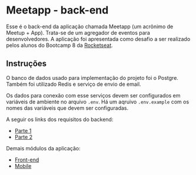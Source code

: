 # Meetapp - back-end

Esse é o back-end da aplicação chamada Meetapp (um acrônimo de Meetup + App).
Trata-se de um agregador de eventos para desenvolvedores.
A aplicação foi apresentada como desafio a ser realizado pelos alunos do Bootcamp 8 da [Rocketseat](https://rocketseat.com.br/).

## Instruções

O banco de dados usado para implementação do projeto foi o Postgre. Também foi utilizado Redis e serviço de envio de email.

Os dados para conexão com esse serviços devem ser configurados em variáveis de ambiente no arquivo `.env`. Há um aqruivo `.env.example` com os nomes das variáveis que devem ser configuradas.

A seguir os links dos requisitos do backend:

* [Parte 1](docs/requisitos-backend-01.md)
* [Parte 2](docs/requisitos-backend-02.md)

Demais módulos da aplicação:

* [Front-end](https://github.com/lourenco-rs/rocketseat-bc8-m9-reactjs-meetapp-desafio)
* [Mobile](https://github.com/lourenco-rs/rocketseat-bc8-m10-rn-meetapp-desafio)
